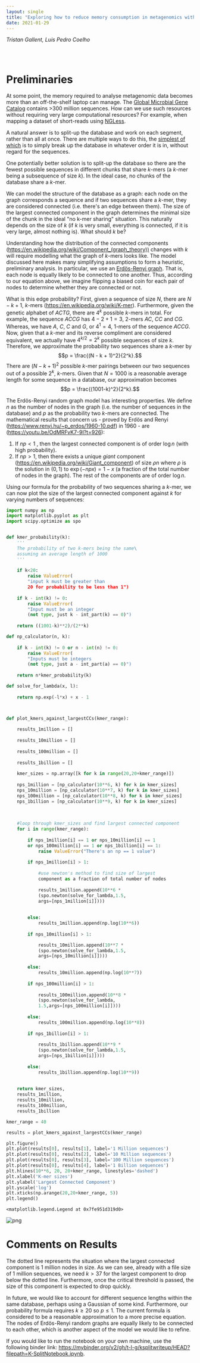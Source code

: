 ```yaml
---
layout: single
title: "Exploring how to reduce memory consumption in metagenomics with K-mer graphs"
date: 2021-01-29
---
```

<style>
div.caption {
    font-size: small;
    color: #333333;
    padding-bottom:1em;
    padding-left:1em;
    padding-right:1em;
    padding-top:0em;
}
</style>

_Tristan Gallent, Luis Pedro Coelho_

<div style="padding: 1em" markdown="1">

</div>


# Preliminaries

At some point, the memory required to analyse metagenomic data becomes more than an off-the-shelf laptop can manage. The [Global Microbial Gene Catalog](http://gmgc.embl.de/download.cgi) contains >300 million sequences. How can we use such resources without requiring very large computational resources? For example, when mapping a dataset of short-reads using [NGLess](http://ngless.embl.de/).

A natural answer is to split-up the database and work on each segment, rather than all at once. There are multiple ways to do this, the [simplest of which](http://ngless.embl.de/Mapping.html#low-memory-mode) is to simply break up the database in whatever order it is in, without regard for the sequences.

One potentially better solution is to split-up the database so there are the fewest possible sequences in different chunks that share $k$-mers (a $k$-mer being a subsequence of size $k$). In the ideal case, no chunks of the database share a $k$-mer.

We can model the structure of the database as a graph: each node on the graph corresponds a sequence and if two sequences share a $k$-mer, they are considered connected (i.e. there's an edge between them). The size of the largest connected component in the graph determines the minimal size of the chunk in the ideal "no k-mer sharing" situation. This naturally depends on the size of $k$ (if $k$ is very small, everything is connected, if it is very large, almost nothing is). What should $k$ be?

Understanding how the distribution of the connected components (https://en.wikipedia.org/wiki/Component_(graph_theory)) changes with $k$ will require modelling what the graph of $k$-mers looks like.  The model discussed here makes many simplifying assumptions to form a heuristic, preliminary analysis. In particular, we use an [Erdös-Renyi graph](https://en.wikipedia.org/wiki/Erd%C5%91s%E2%80%93R%C3%A9nyi_model). That is, each node is equally likely to be connected to one another. Thus, according to our equation above, we imagine flipping a biased coin for each pair of nodes to determine whether they are connected or not.

What is this edge probability? First, given a sequence of size $N$, there are $N - k + 1$, $k$-mers (https://en.wikipedia.org/wiki/K-mer). Furthermore, given the genetic alphabet of $ACTG$, there are $4^k$ possible $k$-mers in total. For example, the sequence $ACCG$ has $4 - 2 + 1 = 3$, $2$-mers $AC$, $CC$ and $CG$. Whereas, we have $A$, $C$, $C$ and $G$, or $4^1 = 4$, $1$-mers of the sequence $ACCG$. Now, given that a $k$-mer and its reverse compliment are considered equivalent, we actually have $4^{k/2} = 2^k$ possible sequences of size $k$. Therefore, we approximate the probability two sequences share a $k$-mer by $$p = \frac{(N - k + 1)^2}{2^k}.$$ There are $(N - k + 1)^2$ possible $k$-mer pairings between our two sequences out of a possible $2^k$, $k$-mers. Given that $N = 1000$ is a reasonable average length for some sequence in a database, our approximation becomes $$p = \frac{(1001-k)^2}{2^k}.$$

The Erdös-Renyi random graph model has interesting properties. We define $n$ as the number of nodes in the graph (i.e. the number of sequences in the database) and $p$ as the probability two $k$-mers are connected. The mathematical results that concern us - proved by Erdös and Renyi (https://www.renyi.hu/~p_erdos/1960-10.pdf) in 1960 - are (https://youtu.be/OdMRFvK7-9I?t=926):
1. If $np<1$ , then the largest connected component is of order $\log n$ (with high probability).
2. If $np>1$, then there exists a unique *giant* component (https://en.wikipedia.org/wiki/Giant_component) of size $\rho n$ where $\rho$ is the solution in $(0,1)$ to $\exp(-npx) = 1-x$ (a fraction of the total number of nodes in the graph). The rest of the components are of order $\log n$. 

Using our formula for the probability of two sequences sharing a $k$-mer, we can now plot the size of the largest connected component against $k$ for varying numbers of sequences:


```python
import numpy as np
import matplotlib.pyplot as plt
import scipy.optimize as spo


def kmer_probability(k): 
    '''
    The probability of two k-mers being the same\
    assuming an average length of 1000
    '''
    
    if k<20:
        raise ValueError(
        "input k must be greater than 
        20 for probability to be less than 1")
        
    if k - int(k) != 0:
        raise ValueError(
        "Input must be an integer 
        (not type, just k - int_part(k) == 0)")
        
    return ((1001-k)**2)/(2**k)

def np_calculator(n, k):
    
    if k - int(k) != 0 or n - int(n) != 0:
        raise ValueError(
        "Inputs must be integers 
        (not type, just a - int_part(a) == 0)")
    
    return n*kmer_probability(k)

def solve_for_lambda(x, l):
    
    return np.exp(-l*x) + x - 1



def plot_kmers_against_largestCCs(kmer_range):
    
    results_1million = []
    
    results_10million = []
    
    results_100million = []
    
    results_1billion = []
    
    kmer_sizes = np.array([k for k in range(20,20+kmer_range)])
    
    nps_1million = [np_calculator(10**6, k) for k in kmer_sizes]
    nps_10million = [np_calculator(10**7, k) for k in kmer_sizes]
    nps_100million = [np_calculator(10**8, k) for k in kmer_sizes]
    nps_1billion = [np_calculator(10**9, k) for k in kmer_sizes]
    
    
    
    #loop through kmer_sizes and find largest connected component
    for i in range(kmer_range):
        
        if nps_1million[i] == 1 or nps_10million[i] == 1 
        or nps_100million[i] == 1 or nps_1billion[i] == 1:
            raise ValueError("There's an np == 1 value")
        
        if nps_1million[i] > 1:
            
            #use newton's method to find size of largest 
            component as a fraction of total number of nodes
            
            results_1million.append(10**6 * 
            (spo.newton(solve_for_lambda,1.5,
            args=[nps_1million[i]])))
            
            
        else:
            results_1million.append(np.log(10**6))
        
        if nps_10million[i] > 1:

            results_10million.append(10**7 * 
            (spo.newton(solve_for_lambda,1.5,
            args=[nps_10million[i]])))
            
        else:
            results_10million.append(np.log(10**7))
            
        if nps_100million[i] > 1:
            
            results_100million.append(10**8 * 
            (spo.newton(solve_for_lambda,
            1.5,args=[nps_100million[i]])))
            
        else:
            results_100million.append(np.log(10**8))
            
        if nps_1billion[i] > 1:
            
            results_1billion.append(10**9 * 
            (spo.newton(solve_for_lambda,1.5,
            args=[nps_1billion[i]])))
            
        else:
            results_1billion.append(np.log(10**9))
            
    
    return kmer_sizes, 
    results_1million, 
    results_10million, 
    results_100million, 
    results_1billion

kmer_range = 40

results = plot_kmers_against_largestCCs(kmer_range)

plt.figure()
plt.plot(results[0], results[1], label='1 Million sequences')
plt.plot(results[0], results[2], label='10 Million sequences')
plt.plot(results[0], results[3], label='100 Million sequences')
plt.plot(results[0], results[4], label='1 Billion sequences')
plt.hlines(10**6, 20, 20+kmer_range, linestyles='dashed')
plt.xlabel('K-mer sizes')
plt.ylabel('Largest Connected Component')
plt.yscale('log')
plt.xticks(np.arange(20,20+kmer_range, 5))
plt.legend()
```




    <matplotlib.legend.Legend at 0x7fe951d319d0>




![png](2021-01-29-Exploring%20how%20to%20reduce%20memory%20consumption%20in%20metagenomics%20with%20K-mer%20graphs_files/2021-01-29-Exploring%20how%20to%20reduce%20memory%20consumption%20in%20metagenomics%20with%20K-mer%20graphs_1_1.png)


# Comments on Results

The dotted line represents the situation where the largest connected component is $1$ million nodes in size. As we can see, already with a file size of $1$ million sequences, we need $k > 37$ for the largest component to drop below the dotted line. Furthermore, once the critical threshold is passed, the size of this component is expected to drop quickly.

In future, we would like to account for different sequence lengths within the same database, perhaps using a Gaussian of some kind. Furthermore, our probability formula requires $k \geq 20$ so $p \leq 1$. The current formula is considered to be a reasonable approximation to a more precise equation. The nodes of Erdös-Renyi random graphs are equally likely to be connected to each other, which is another aspect of the model we would like to refine.

If you would like to run the notebook on your own machine, use the following binder link: https://mybinder.org/v2/gh/t-l-g/ksplitwriteup/HEAD?filepath=K-SplitNotebook.ipynb.

